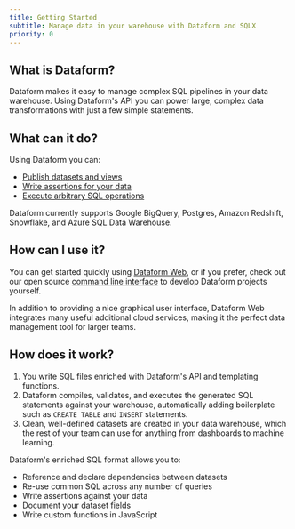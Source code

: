 ```yaml
---
title: Getting Started
subtitle: Manage data in your warehouse with Dataform and SQLX
priority: 0
---
```


## What is Dataform?

Dataform makes it easy to manage complex SQL pipelines in your data warehouse. Using Dataform's API you can power large, complex data transformations with just a few simple statements.

## What can it do?

Using Dataform you can:

- [Publish datasets and views](guides/datasets)
- [Write assertions for your data](guides/assertions)
- [Execute arbitrary SQL operations](guides/operations)

Dataform currently supports Google BigQuery, Postgres, Amazon Redshift, Snowflake, and Azure SQL Data Warehouse.

## How can I use it?

You can get started quickly using <a target="_blank" rel="noopener" href="https://dataform.co">Dataform Web</a>, or if you prefer, check out our open source [command line interface](dataform-cli) to develop Dataform projects yourself.

In addition to providing a nice graphical user interface, Dataform Web integrates many useful additional cloud services, making it the perfect data management tool for larger teams.

## How does it work?

1. You write SQL files enriched with Dataform's API and templating functions.
2. Dataform compiles, validates, and executes the generated SQL statements against your warehouse, automatically adding boilerplate such as `CREATE TABLE` and `INSERT` statements.
3. Clean, well-defined datasets are created in your data warehouse, which the rest of your team can use for anything from dashboards to machine learning.

Dataform's enriched SQL format allows you to:

- Reference and declare dependencies between datasets
- Re-use common SQL across any number of queries
- Write assertions against your data
- Document your dataset fields
- Write custom functions in JavaScript
